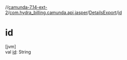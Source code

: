 //[camunda-7.14-ext-2](../../../index.md)/[com.hydra_billing.camunda.api.jasper](../index.md)/[DetailsExport](index.md)/[id](id.md)

# id

[jvm]\
val [id](id.md): String

